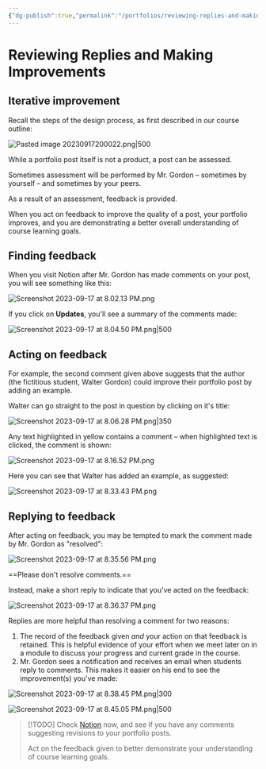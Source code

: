 ```yaml
---
{"dg-publish":true,"permalink":"/portfolios/reviewing-replies-and-making-improvements/","dgHomeLink":true,"dgShowToc":true}
---
```


# Reviewing Replies and Making Improvements

## Iterative improvement

Recall the steps of the design process, as first described in our course outline:

![Pasted image 20230917200022.png|500](/img/user/Media/Pasted%20image%2020230917200022.png)

While a portfolio post itself is not a product, a post can be assessed.

Sometimes assessment will be performed by Mr. Gordon – sometimes by yourself – and sometimes by your peers.

As a result of an assessment, feedback is provided.

When you act on feedback to improve the quality of a post, your portfolio improves, and you are demonstrating a better overall understanding of course learning goals.

## Finding feedback

When you visit Notion after Mr. Gordon has made comments on your post, you will see something like this:

![Screenshot 2023-09-17 at 8.02.13 PM.png](/img/user/Media/Screenshot%202023-09-17%20at%208.02.13%20PM.png)

If you click on **Updates**, you'll see a summary of the comments made:

![Screenshot 2023-09-17 at 8.04.50 PM.png|500](/img/user/Media/Screenshot%202023-09-17%20at%208.04.50%20PM.png)

## Acting on feedback

For example, the second comment given above suggests that the author (the fictitious student, Walter Gordon) could improve their portfolio post by adding an example. 

Walter can go straight to the post in question by clicking on it's title:

![Screenshot 2023-09-17 at 8.06.28 PM.png|350](/img/user/Media/Screenshot%202023-09-17%20at%208.06.28%20PM.png)

Any text highlighted in yellow contains a comment – when highlighted text is clicked, the comment is shown:

![Screenshot 2023-09-17 at 8.16.52 PM.png](/img/user/Media/Screenshot%202023-09-17%20at%208.16.52%20PM.png)

Here you can see that Walter has added an example, as suggested:

![Screenshot 2023-09-17 at 8.33.43 PM.png](/img/user/Media/Screenshot%202023-09-17%20at%208.33.43%20PM.png)

## Replying to feedback

After acting on feedback, you may be tempted to mark the comment made by Mr. Gordon as "resolved":

![Screenshot 2023-09-17 at 8.35.56 PM.png](/img/user/Media/Screenshot%202023-09-17%20at%208.35.56%20PM.png)

==Please don't resolve comments.==

Instead, make a short reply to indicate that you've acted on the feedback:

![Screenshot 2023-09-17 at 8.36.37 PM.png](/img/user/Media/Screenshot%202023-09-17%20at%208.36.37%20PM.png)

Replies are more helpful than resolving a comment for two reasons:

1. The record of the feedback given *and* your action on that feedback is retained. This is helpful evidence of your effort when we meet later on in a module to discuss your progress and current grade in the course.
2. Mr. Gordon sees a notification and receives an email when students reply to comments. This makes it easier on his end to see the improvement(s) you've made:

![Screenshot 2023-09-17 at 8.38.45 PM.png|300](/img/user/Media/Screenshot%202023-09-17%20at%208.38.45%20PM.png)

![Screenshot 2023-09-17 at 8.45.05 PM.png|500](/img/user/Media/Screenshot%202023-09-17%20at%208.45.05%20PM.png)

> [!TODO]
> Check [Notion](https://notion.so) now, and see if you have any comments suggesting revisions to your portfolio posts.
> 
> Act on the feedback given to better demonstrate your understanding of course learning goals.